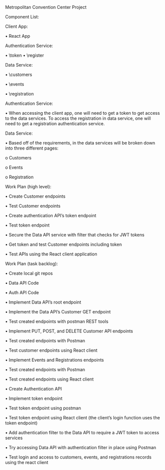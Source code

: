 Metropolitan Convention Center Project

Component List:

Client App:

•	React App

Authentication Service: 

•	\token
•	\register

Data Service: 

•	\customers

•	\events

•	\registration

Authentication Service: 

•	When accessing the client app, one will need to get a token to get access to the data services. To access the registration in data service, one will need to get a registration authentication service. 

Data Service:

•	Based off of the requirements, in the data services will be broken down into three different pages:

o	Customers 

o	Events

o	Registration 

Work Plan (high level):

•	Create Customer endpoints 

•	Test Customer endpoints

•	Create authentication API’s token endpoint 

•	Test token endpoint

•	Secure the Data API service with filter that checks for JWT tokens

•	Get token and test Customer endpoints including token

•	Test APIs using the React client application

Work Plan (task backlog):

•	Create local git repos

•	Data API Code

•	Auth API Code

•	Implement Data API’s root endpoint

•	Implement the Data API’s Customer GET endpoint

•	Test created endpoints with postman REST tools

•	Implement PUT, POST, and DELETE Customer API endpoints

•	Test created endpoints with Postman

•	Test customer endpoints using React client

•	Implement Events and Registrations endpoints

•	Test created endpoints with Postman

•	Test created endpoints using React client 

•	Create Authentication API

•	Implement token endpoint

•	Test token endpoint using postman

•	Test token endpoint using React client (the client’s login function uses the token endpoint)

•	Add authentication filter to the Data API to require a JWT token to access services

•	Try accessing Data API with authentication filter in place using Postman

•	Test login and access to customers, events, and registrations records using the react client

